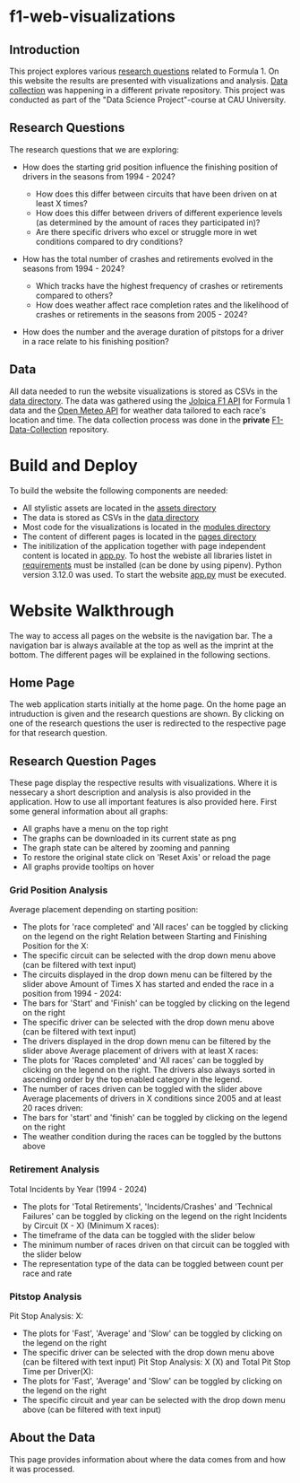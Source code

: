 # f1-web-visualizations

## Introduction
This project explores various [research questions](#ResearchQuestions)
related to Formula 1.
On this website the results are presented with visualizations and analysis.
[Data collection](#Data) was happening in a different private repository.
This project was conducted as part of the "Data Science Project"-course at CAU University.

## Research Questions
The research questions that we are exploring:

- How does the starting grid position influence the finishing position of drivers in the seasons from 1994 - 2024?
    - How does this differ between circuits that have been driven on at least X times?
    - How does this differ between drivers of different experience levels (as determined by the amount of races they participated in)?
    - Are there specific drivers who excel or struggle more in wet conditions compared to dry conditions?

- How has the total number of crashes and retirements evolved in the seasons from 1994 - 2024?
    - Which tracks have the highest frequency of crashes or retirements compared to others?
    - How does weather affect race completion rates and the likelihood of crashes or retirements in the seasons from 2005 - 2024?

- How does the number and the average duration of pitstops for a driver in a race relate to his finishing position?

## Data
All data needed to run the website visualizations is stored as CSVs in the [data directory](data).
The data was gathered using the
[Jolpica F1 API](https://github.com/jolpica/jolpica-f1/blob/main/README.md)
for Formula 1 data and the
[Open Meteo API](https://open-meteo.com/en/docs/historical-weather-api)
for weather data tailored to each race's location and time.
The data collection process was done in the **private**
[F1-Data-Collection](https://github.com/JnsTrn/F1-Data-Collection) repository.

# Build and Deploy
To build the website the following components are needed:
 - All stylistic assets are located in the [assets directory](assets)
 - The data is stored as CSVs in the [data directory](data)
 - Most code for the visualizations is located in the [modules directory](modules)
 - The content of different pages is located in the [pages directory](pages)
 - The initilization of the application together with page independent content is located in [app.py](app.py).
To host the webiste all libraries listet in [requirements](requirements.txt)
must be installed (can be done by using pipenv). Python version 3.12.0 was used.
To start the website [app.py](app.py) must be executed.

# Website Walkthrough
The way to access all pages on the website is the navigation bar.
The a navigation bar is always available at the top as well as the imprint at the bottom.
The different pages will be explained in the following sections.

## Home Page
The web application starts initially at the home page.
On the home page an intruduction is given and the research questions are shown.
By clicking on one of the research questions the user is redirected to the respective page for that research question.

## Research Question Pages
These page display the respective results with visualizations.
Where it is nessecary a short description and analysis is also provided in the application.
How to use all important features is also provided here.
First some general information about all graphs:
 - All graphs have a menu on the top right
 - The graphs can be downloaded in its current state as png
 - The graph state can be altered by zooming and panning
 - To restore the original state click on 'Reset Axis' or reload the page
 - All graphs provide tooltips on hover

### Grid Position Analysis
Average placement depending on starting position:
 - The plots for 'race completed' and 'All races' can be toggled by clicking on the legend on the right
Relation between Starting and Finishing Position for the X:
 - The specific circuit can be selected with the drop down menu above (can be filtered with text input)
 - The circuits displayed in the drop down menu can be filtered by the slider above 
Amount of Times X has started and ended the race in a position from 1994 - 2024:
 - The bars for 'Start' and 'Finish' can be toggled by clicking on the legend on the right
 - The specific driver can be selected with the drop down menu above (can be filtered with text input)
 - The drivers displayed in the drop down menu can be filtered by the slider above 
Average placement of drivers with at least X races:
 - The plots for 'Races completed' and 'All races' can be toggled by clicking on the legend on the right. 
 The drivers also always sorted in ascending order by the top enabled category in the legend.
 - The number of races driven can be toggled with the slider above
Average placements of drivers in X conditions since 2005 and at least 20 races driven:
 - The bars for 'start' and 'finish' can be toggled by clicking on the legend on the right
 - The weather condition during the races can be toggled by the buttons above

### Retirement Analysis
Total Incidents by Year (1994 - 2024)
 - The plots for 'Total Retirements', 'Incidents/Crashes' and 'Technical Failures' can be toggled by clicking on the legend on the right
Incidents by Circuit (X - X) (Minimum X races):
 - The timeframe of the data can be toggled with the slider below
 - The minimum number of races driven on that circuit can be toggled with the slider below
 - The representation type of the data can be toggled between count per race and rate

### Pitstop Analysis
Pit Stop Analysis: X:
 - The plots for 'Fast', 'Average' and 'Slow' can be toggled by clicking on the legend on the right
 - The specific driver can be selected with the drop down menu above (can be filtered with text input)
Pit Stop Analysis: X (X) and Total Pit Stop Time per Driver(X):
 - The plots for 'Fast', 'Average' and 'Slow' can be toggled by clicking on the legend on the right
 - The specific circuit and year can be selected with the drop down menu above (can be filtered with text input)

## About the Data
This page provides information about where the data comes from and how it was processed.

